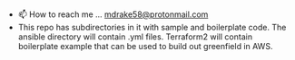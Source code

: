 - 📫 How to reach me ... mdrake58@protonmail.com 
- This repo has subdirectories in it with sample and boilerplate code.  The ansible directory will contain .yml files.  Terraform2 will contain boilerplate example that can be used to build out greenfield in AWS.  
<!---
drakem58/drakem58 is a ✨ special ✨ repository because its `README.md` (this file) appears on your GitHub profile.
You can click the Preview link to take a look at your changes.
--->
